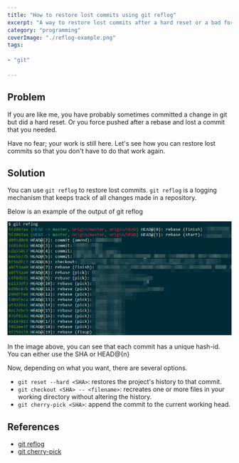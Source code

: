 ```yaml
---
title: "How to restore lost commits using git reflog"
excerpt: "A way to restore lost commits after a hard reset or a bad force push"
category: "programming"
coverImage: "./reflog-example.png"
tags:

- "git"

---
```


## Problem

If you are like me, you have probably sometimes committed a change in git but did a hard reset. Or you force pushed after a rebase and lost a commit that you needed.

Have no fear; your work is still here. Let's see how you can restore lost commits so that you don't have to do that work again.

## Solution

You can use `git reflog` to restore lost commits. `git reflog` is a logging mechanism that keeps track of all changes made in a repository.

Below is an example of the output of git reflog

![Reflog Example](./reflog-example.png)

In the image above, you can see that each commit has a unique hash-id. You can either use the SHA or HEAD@{n}

Now, depending on what you want, there are several options.

- `git reset --hard <SHA>`: restores the project's history to that commit.
- `git checkout <SHA> -- <filename>`: recreates one or more files in your working directory without altering the history.
- `git cherry-pick <SHA>`: append the commit to the current working head.

## References

- [git reflog](https://git-scm.com/docs/git-reflog)
- [git cherry-pick](https://git-scm.com/docs/git-cherry-pick)
